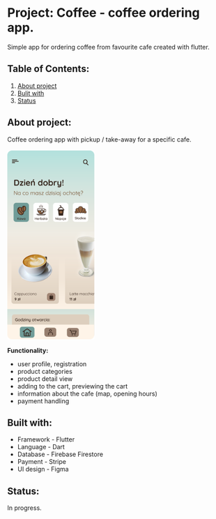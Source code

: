# Project: Coffee - coffee ordering app.

Simple app for ordering coffee from favourite cafe created with flutter.

## Table of Contents:

1. [About project](#about-project)
2. [Bulit with](#built-with)
3. [Status](#status)

## About project:

Coffee ordering app with pickup / take-away for a specific cafe.
<br><br>
<img src="./assets/images/screen.png" alt="drawing" width="200"/>

**Functionality:**
- user profile, registration
- product categories
- product detail view
- adding to the cart, previewing the cart
- information about the cafe (map, opening hours)
- payment handling

## Built with:[](#built)

- Framework - Flutter
- Language - Dart
- Database - Firebase Firestore
- Payment - Stripe
- UI design - Figma

## Status:[](#status)

In progress.
